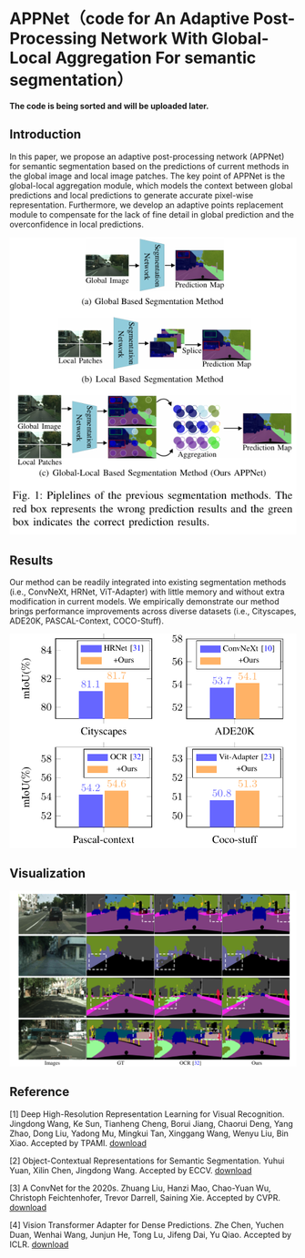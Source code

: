 # APPNet（code for An Adaptive Post-Processing Network With Global-Local Aggregation For semantic segmentation）
**The code is being sorted and will be uploaded later.**
## Introduction
  In this paper, we propose an adaptive post-processing network (APPNet) for semantic segmentation based on the predictions of current methods in the global image and local image patches. The key point of APPNet is the global-local aggregation module, which models the context between global
predictions and local predictions to generate accurate pixel-wise representation. Furthermore, we develop an adaptive points
replacement module to compensate for the lack of fine detail in global prediction and the overconfidence in local predictions.


<p align="center">
  <img src="https://github.com/zhu-gl-ux/APPNet/blob/main/image/pipeline.png" />
</p>



## Results
Our method can be readily integrated into existing segmentation methods (i.e., ConvNeXt, HRNet, ViT-Adapter) with little memory and without extra modification in current models. We empirically demonstrate our method brings performance improvements across diverse datasets (i.e., Cityscapes, ADE20K, PASCAL-Context, COCO-Stuff).

<p align="center">
<img src="https://github.com/zhu-gl-ux/APPNet/blob/main/image/results.png" width="600" />
</p>

## Visualization
<img src="https://github.com/zhu-gl-ux/APPNet/blob/main/image/cityscapes.png" />

## Reference
[1] Deep High-Resolution Representation Learning for Visual Recognition. Jingdong Wang, Ke Sun, Tianheng Cheng, Borui Jiang, Chaorui Deng, Yang Zhao, Dong Liu, Yadong Mu, Mingkui Tan, Xinggang Wang, Wenyu Liu, Bin Xiao. Accepted by TPAMI. [download](https://arxiv.org/pdf/1908.07919.pdf) 

[2] Object-Contextual Representations for Semantic Segmentation. Yuhui Yuan, Xilin Chen, Jingdong Wang. Accepted by ECCV. [download](https://arxiv.org/pdf/1909.11065.pdf)

[3] A ConvNet for the 2020s. Zhuang Liu, Hanzi Mao, Chao-Yuan Wu, Christoph Feichtenhofer, Trevor Darrell, Saining Xie. Accepted by CVPR. [download](https://arxiv.org/pdf/2201.03545.pdf)

[4] Vision Transformer Adapter for Dense Predictions. Zhe Chen, Yuchen Duan, Wenhai Wang, Junjun He, Tong Lu, Jifeng Dai, Yu Qiao. Accepted by ICLR. [download](https://arxiv.org/pdf/2205.08534.pdf)
